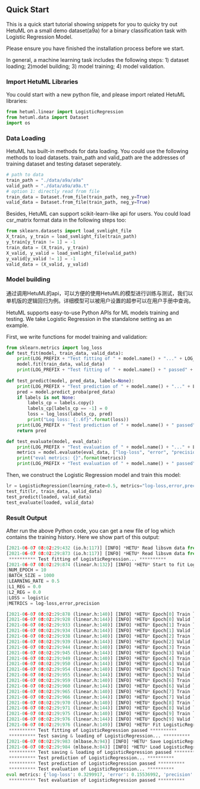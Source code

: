 ## Quick Start

This is a quick start tutorial showing snippets for you to quicky try out HetuML on a small demo dataset(a9a) for a binary classification task with Logistic Regression Model. 

Please ensure you have finished the installation process before we start.  

In general, a machine learning task includes the following steps: 1) dataset loading; 2)model building; 3) model training; 4) model validation. 

### Import HetuML Libraries

You could start with a new python file, and please import related HetuML libraries:

```python
from hetuml.linear import LogisticRegression
from hetuml.data import Dataset
import os
```

### Data Loading

HetuML has built-in methods for data loading. You could use the following methods to load datasets. train_path and valid_path are the addresses of training dataset and testing dataset seperately. 

```python
# path to data
train_path = "./data/a9a/a9a"
valid_path = "./data/a9a/a9a.t"
# option 1: directly read from file
train_data = Dataset.from_file(train_path, neg_y=True)
valid_data = Dataset.from_file(train_path, neg_y=True)
```

Besides, HetuML can support scikit-learn-like api for users. You could load csr_matrix format data in the following steps too:

```python
from sklearn.datasets import load_svmlight_file
X_train, y_train = load_svmlight_file(train_path)
y_train[y_train != 1] = -1
train_data = (X_train, y_train)
X_valid, y_valid = load_svmlight_file(valid_path)
y_valid[y_valid != 1] = -1
valid_data = (X_valid, y_valid)
```

### Model building

通过调用HetuML的api，可以方便的使用HetuML的模型进行训练与测试，我们以单机版的逻辑回归为例。详细模型可以被用户设置的超参可以在用户手册中查询。

HetuML supports easy-to-use Python APIs for ML models training and testing. We take Logistic Regression in the standalone setting as an example. 

First, we write functions for model training and validation: 

```python
from sklearn.metrics import log_loss
def test_fit(model, train_data, valid_data):
    print(LOG_PREFIX + "Test fitting of " + model.name() + "..." + LOG_SUFFIX)
    model.fit(train_data, valid_data)
    print(LOG_PREFIX + "Test fitting of " + model.name() + " passed" + LOG_SUFFIX)
    
def test_predict(model, pred_data, labels=None):
    print(LOG_PREFIX + "Test prediction of " + model.name() + "..." + LOG_SUFFIX)
    pred = model.predict_proba(pred_data)
    if labels is not None:
        labels_cp = labels.copy()
        labels_cp[labels_cp == -1] = 0
        loss = log_loss(labels_cp, pred)
        print("Log loss: {:.6f}".format(loss))
    print(LOG_PREFIX + "Test prediction of " + model.name() + " passed" + LOG_SUFFIX)
    return pred

def test_evaluate(model, eval_data):
    print(LOG_PREFIX + "Test evaluation of " + model.name() + "..." + LOG_SUFFIX)
    metrics = model.evaluate(eval_data, ["log-loss", "error", "precision"])
    print("eval metrics: {}".format(metrics))
    print(LOG_PREFIX + "Test evaluation of " + model.name() + " passed" + LOG_SUFFIX)
```

Then, we construct the Logistic Regression model and train this model:

```python
lr = LogisticRegression(learning_rate=0.5, metrics="log-loss,error,precision")
test_fit(lr, train_data, valid_data)
test_predict(loaded, valid_data)
test_evaluate(loaded, valid_data)
```



### Result Output

After run the above Python code, you can get a new file of log which contains the training history. Here we show part of this output:

```python
[2021-06-07 08:02:29:432 (io.h:117)] [INFO] *HETU* Read libsvm data from /home/xiaonan/jyzh/libsvm_data/a9a cost 427 ms
[2021-06-07 08:02:29:873 (io.h:117)] [INFO] *HETU* Read libsvm data from /home/xiaonan/jyzh/libsvm_data/a9a cost 439 ms
 ********** Test fitting of LogisticRegression... **********
[2021-06-07 08:02:29:874 (linear.h:132)] [INFO] *HETU* Start to fit LogisticRegression model with hyper-parameters:
|NUM_EPOCH = 10
|BATCH_SIZE = 1000
|LEARNING_RATE = 0.5
|L1_REG = 0.0
|L2_REG = 0.0
|LOSS = logistic
|METRICS = log-loss,error,precision

[2021-06-07 08:02:29:878 (linear.h:140)] [INFO] *HETU* Epoch[0] Train loss[0.430527]
[2021-06-07 08:02:29:928 (linear.h:144)] [INFO] *HETU* Epoch[0] Valid log-loss[0.376146] error[0.172016] precision[0.827984]
[2021-06-07 08:02:29:933 (linear.h:140)] [INFO] *HETU* Epoch[1] Train loss[0.364551]
[2021-06-07 08:02:29:934 (linear.h:144)] [INFO] *HETU* Epoch[1] Valid log-loss[0.355389] error[0.164676] precision[0.835324]
[2021-06-07 08:02:29:938 (linear.h:140)] [INFO] *HETU* Epoch[2] Train loss[0.350699]
[2021-06-07 08:02:29:939 (linear.h:144)] [INFO] *HETU* Epoch[2] Valid log-loss[0.346139] error[0.161819] precision[0.838181]
[2021-06-07 08:02:29:944 (linear.h:140)] [INFO] *HETU* Epoch[3] Train loss[0.343606]
[2021-06-07 08:02:29:945 (linear.h:144)] [INFO] *HETU* Epoch[3] Valid log-loss[0.340778] error[0.160069] precision[0.839931]
[2021-06-07 08:02:29:949 (linear.h:140)] [INFO] *HETU* Epoch[4] Train loss[0.33927]
[2021-06-07 08:02:29:950 (linear.h:144)] [INFO] *HETU* Epoch[4] Valid log-loss[0.337316] error[0.15884] precision[0.84116]
[2021-06-07 08:02:29:954 (linear.h:140)] [INFO] *HETU* Epoch[5] Train loss[0.336377]
[2021-06-07 08:02:29:955 (linear.h:144)] [INFO] *HETU* Epoch[5] Valid log-loss[0.334919] error[0.157428] precision[0.842572]
[2021-06-07 08:02:29:959 (linear.h:140)] [INFO] *HETU* Epoch[6] Train loss[0.334327]
[2021-06-07 08:02:29:960 (linear.h:144)] [INFO] *HETU* Epoch[6] Valid log-loss[0.333174] error[0.156414] precision[0.843586]
[2021-06-07 08:02:29:965 (linear.h:140)] [INFO] *HETU* Epoch[7] Train loss[0.332807]
[2021-06-07 08:02:29:966 (linear.h:144)] [INFO] *HETU* Epoch[7] Valid log-loss[0.331852] error[0.155984] precision[0.844016]
[2021-06-07 08:02:29:970 (linear.h:140)] [INFO] *HETU* Epoch[8] Train loss[0.33164]
[2021-06-07 08:02:29:971 (linear.h:144)] [INFO] *HETU* Epoch[8] Valid log-loss[0.330819] error[0.155646] precision[0.844354]
[2021-06-07 08:02:29:975 (linear.h:140)] [INFO] *HETU* Epoch[9] Train loss[0.33072]
[2021-06-07 08:02:29:976 (linear.h:144)] [INFO] *HETU* Epoch[9] Valid log-loss[0.329992] error[0.15537] precision[0.84463]
[2021-06-07 08:02:29:976 (linear.h:149)] [INFO] *HETU* Fit LogisticRegression model cost 102 ms
 ********** Test fitting of LogisticRegression passed **********
 ********** Test saving & loading of LogisticRegression... **********
[2021-06-07 08:02:29:983 (mlbase.h:94)] [INFO] *HETU* Save LogisticRegression model to ./test_models/LogisticRegression done
[2021-06-07 08:02:29:984 (mlbase.h:84)] [INFO] *HETU* Load LogisticRegression model from ./test_models/LogisticRegression done
 ********** Test saving & loading of LogisticRegression passed **********
 ********** Test prediction of LogisticRegression... **********
 ********** Test prediction of LogisticRegression passed **********
 ********** Test evaluation of LogisticRegression... **********
eval metrics: {'log-loss': 0.3299917, 'error': 0.15536992, 'precision': 0.84463006}
 ********** Test evaluation of LogisticRegression passed **********
```